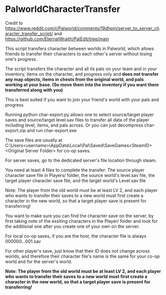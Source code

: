 # PalworldCharacterTransfer
Credit to https://www.reddit.com/r/Palworld/comments/19dhpjn/server_to_server_character_transfer_script/ and https://github.com/EternalWraith/PalEdit/tree/main

This script transfers character between worlds in Palworld, which allows friends to transfer their characters to each other's server without losing one's progress.

The script transfers the character and all its pals on your team and in your inventory, items on the character, and progress only and **does not transfer any map objects, items in chests from the original world, and pals working at your base. (So move them into the inventory if you want them transferred along with you)**


This is best suited if you want to join your friend's world with your pals and progress

Running python char-export.py allows one to select source/target player saves and source/target level.sav files to transfer all data of the player including level, items, and pals across.
Or you can just decompress char-export.zip and run char-export.exe

The save files are usually at
C:\Users\<username>\AppData\Local\Pal\Saved\SaveGames\<SteamID>\<Original Server Folder>
for co-op saves.

For server saves, go to the dedicated server's file location through steam.

You need at least 4 files to complete the transfer: The source player character save file in Players/ folder, the source world's level.sav file, the target player character save file, and the target world's Level.sav file

Note: The player from the old world must be at least LV 2, and each player who wants to transfer their saves to a new world must first create a character in the new world, so that a target player save is present for transferring!

You want to make sure you can find the character save on the server, by first taking note of the exsiting characters in the Player/ folder and look for the additional one after you create one of your own on the server.

For local co-op saves, if you are the host, the character file is always 000000...001.sav

For other player's save, just know that their ID does not change across worlds, and therefore their character file's name is the same for your co-op world and for the server's world.

**Note: The player from the old world must be at least LV 2, and each player who wants to transfer their saves to a new world must first create a character in the new world, so that a target player save is present for transferring!**
